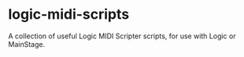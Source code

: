 logic-midi-scripts
==================

A collection of useful Logic MIDI Scripter scripts, for use with Logic or MainStage.
